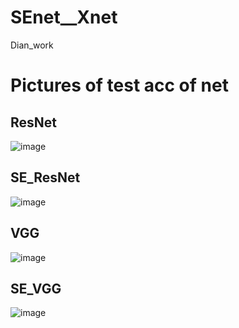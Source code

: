 # SEnet__Xnet
Dian_work
# Pictures of test acc of net 
## ResNet
![image](https://github.com/basketballandlearn/SEnet__Xnet/blob/master/ResNet.png)
## SE_ResNet
![image](https://github.com/basketballandlearn/SEnet__Xnet/blob/master/SE_ResNet.png)
## VGG
![image](https://github.com/basketballandlearn/SEnet__Xnet/blob/master/VGG11.png)
## SE_VGG
![image](https://github.com/basketballandlearn/SEnet__Xnet/blob/master/SE_VGG.png)